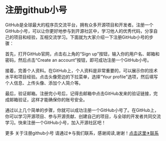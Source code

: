 # 注册github小号

GitHub是全球最大的程序员交流平台，拥有众多开源项目和开发者。注册一个GitHub小号，可以让你更好地参与到开源社区中，学习他人的优秀代码，分享自己的项目和经验，互相交流学习。下面就为大家介绍一下注册GitHub小号的步骤：

首先，打开GitHub官网，点击右上角的“Sign up”按钮，输入你的用户名、邮箱和密码，然后点击“Create an account”按钮，即可成功注册一个GitHub小号。

接着，完善个人资料。在GitHub上，个人资料是非常重要的，可以展示你的技术水平和项目经验。点击头像旁边的下拉菜单，选择“Your profile”选项，然后填写个人信息、上传头像、添加个人简介等。

最后，验证邮箱。注册完小号后，记得去邮箱中点击GitHub发来的验证链接，完成邮箱验证，这样才能确保你的账号安全。

通过以上几个简单的步骤，你就可以成功注册一个GitHub小号了。在GitHub上，你可以学习开源项目、参与开源贡献、创建自己的项目，与全球的开发者共同交流学习。快来注册一个GitHub小号，加入开源社区吧！

更多 关于注册github小号 请通过✈与我们联系，感谢阅读,谢谢！[点击这里✈联系](https://t.me/LM999bot)